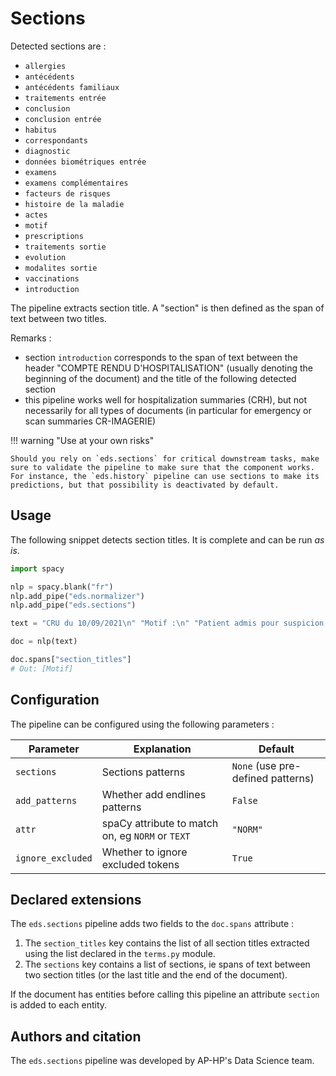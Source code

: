 # Sections

Detected sections are :

- `allergies`
- `antécédents`
- `antécédents familiaux`
- `traitements entrée`
- `conclusion`
- `conclusion entrée`
- `habitus`
- `correspondants`
- `diagnostic`
- `données biométriques entrée`
- `examens`
- `examens complémentaires`
- `facteurs de risques`
- `histoire de la maladie`
- `actes`
- `motif`
- `prescriptions`
- `traitements sortie`
- `evolution`
- `modalites sortie`
- `vaccinations`
- `introduction`


<!--
  | Section                       | Description |
  | ----------------------------- | ----------- |
  | `allergies`                   |             |
  | `antécédents`                 |             |
  | `antécédents familiaux`       |             |
  | `traitements entrée`          |             |
  | `conclusion`                  |             |
  | `conclusion entrée`           |             |
  | `habitus`                     |             |
  | `correspondants`              |             |
  | `diagnostic`                  |             |
  | `données biométriques entrée` |             |
  | `examens`                     |             |
  | `examens complémentaires`     |             |
  | `facteurs de risques`         |             |
  | `histoire de la maladie`      |             |
  | `actes`                       |             |
  | `motif`                       |             |
  | `prescriptions`               |             |
  | `traitements sortie`          |             |
  | `evolution`                   |             |
  | `modalites sortie`            |             |
  | `vaccinations`                |             |
  | `introduction`                |             | -->

<!-- ![Section extraction](/resources/sections.svg){ align=right width="35%"} -->

The pipeline extracts section title. A "section" is then defined as the span of text between two titles.

Remarks :
- section `introduction` corresponds to the span of text between the header "COMPTE RENDU D'HOSPITALISATION" (usually denoting the beginning of the document) and the title of the following detected section
- this pipeline works well for hospitalization summaries (CRH), but not necessarily for all types of documents (in particular for emergency or scan summaries CR-IMAGERIE)

!!! warning "Use at your own risks"

    Should you rely on `eds.sections` for critical downstream tasks, make sure to validate the pipeline to make sure that the component works.
    For instance, the `eds.history` pipeline can use sections to make its predictions, but that possibility is deactivated by default.

## Usage

The following snippet detects section titles. It is complete and can be run _as is_.

```python
import spacy

nlp = spacy.blank("fr")
nlp.add_pipe("eds.normalizer")
nlp.add_pipe("eds.sections")

text = "CRU du 10/09/2021\n" "Motif :\n" "Patient admis pour suspicion de COVID"

doc = nlp(text)

doc.spans["section_titles"]
# Out: [Motif]
```

## Configuration

The pipeline can be configured using the following parameters :

| Parameter         | Explanation                                      | Default                           |
| ----------------- | ------------------------------------------------ | --------------------------------- |
| `sections`        | Sections patterns                                | `None` (use pre-defined patterns) |
| `add_patterns`    | Whether add endlines patterns                    | `False`                           |
| `attr`            | spaCy attribute to match on, eg `NORM` or `TEXT` | `"NORM"`                          |
| `ignore_excluded` | Whether to ignore excluded tokens                | `True`                            |

## Declared extensions

The `eds.sections` pipeline adds two fields to the `doc.spans` attribute :

1. The `section_titles` key contains the list of all section titles extracted using the list declared in the `terms.py` module.
2. The `sections` key contains a list of sections, ie spans of text between two section titles (or the last title and the end of the document).

If the document has entities before calling this pipeline an attribute `section` is added to each entity.

## Authors and citation

The `eds.sections` pipeline was developed by AP-HP's Data Science team.
